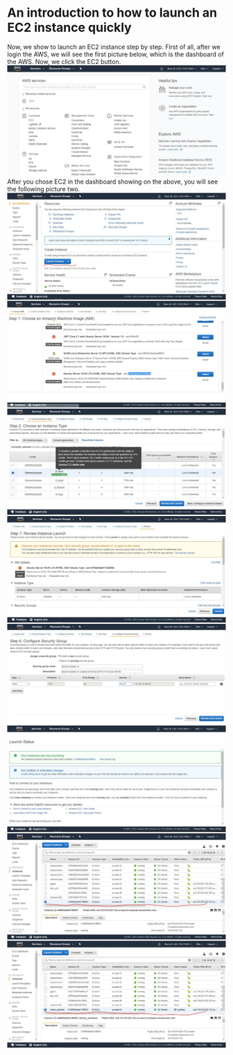 # An introduction to how to launch an EC2 instance quickly
Now, we show to launch an EC2 instance step by step.
First of all, after we login the AWS, we will see the first picture below, which is the dashboard of the AWS.
Now, we click the EC2 button.
![ picture one ](/launch_instance/pic001.JPG)
After you chose EC2 in the dashboard showing on the above, you will see the following picture two.
![ picture two ](/launch_instance/pic002.JPG)
![ picture three ](/launch_instance/pic003.JPG)
![ picture four ](/launch_instance/pic004.JPG)
![ picture five ](/launch_instance/pic005.JPG)
![ picture six ](/launch_instance/pic006.JPG)
![ picture seven ](/launch_instance/pic007.JPG)
![ picture eight ](/launch_instance/pic008.JPG)
![ picture nine ](/launch_instance/pic009.JPG)
